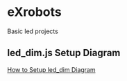 # eXrobots

Basic led projects

## led_dim.js Setup Diagram

[How to Setup led_dim Diagram ](https://github.com/denvereezy/eXrobots/wiki/led_dim.js)
